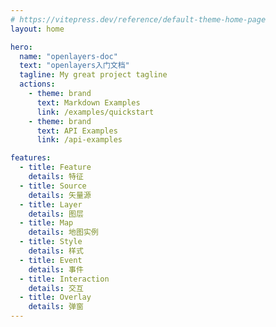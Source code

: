 ```yaml
---
# https://vitepress.dev/reference/default-theme-home-page
layout: home

hero:
  name: "openlayers-doc"
  text: "openlayers入门文档"
  tagline: My great project tagline
  actions:
    - theme: brand
      text: Markdown Examples
      link: /examples/quickstart
    - theme: brand
      text: API Examples
      link: /api-examples

features:
  - title: Feature
    details: 特征
  - title: Source
    details: 矢量源
  - title: Layer
    details: 图层
  - title: Map
    details: 地图实例
  - title: Style
    details: 样式
  - title: Event
    details: 事件
  - title: Interaction
    details: 交互
  - title: Overlay
    details: 弹窗
---
```


